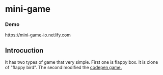 # mini-game
### Demo
https://mini-game-io.netlify.com
## Introcuction
It has two types of game that very simple.
First one is flappy box. It is clone of "flappy bird".
The second modified the [codepen game.](https://codepen.io/EduardoLopes/pen/vYWpLQ)
